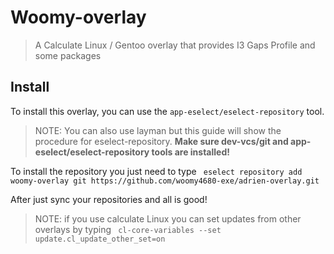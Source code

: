 # Woomy-overlay
> A Calculate Linux / Gentoo overlay that provides I3 Gaps Profile and some packages 
## Install
To install this overlay, you can use the `app-eselect/eselect-repository` tool.
> NOTE: You can also use layman but this guide will show the procedure for eselect-repository.
**Make sure dev-vcs/git and app-eselect/eselect-repository tools are installed!**

To install the repository you just need to type ```
eselect repository add woomy-overlay git https://github.com/woomy4680-exe/adrien-overlay.git```

After just sync your repositories and all is good! 

> NOTE: if you use calculate Linux you can set updates from other overlays by typing ```
cl-core-variables --set update.cl_update_other_set=on```
